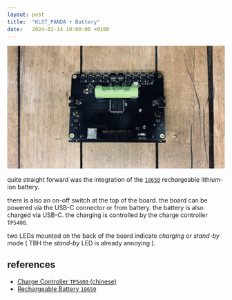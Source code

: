 ```yaml
---
layout: post
title:  "KLST_PANDA + Battery"
date:   2024-02-14 10:00:00 +0100
---
```


![KLST_PANDA--front-with-screen](/assets/2024-02-12-KLST_PANDA-is-Looking-Good-02.jpg)

quite straight forward was the integration of the [`18650`](https://en.wikipedia.org/wiki/18650_battery) rechargeable lithium-ion battery. 

there is also an on-off switch at the top of the board. the board can be powered via the USB-C connector or from battery. the battery is also charged via USB-C. the charging is controlled by the charge controller `TP5400`.

two LEDs mounted on the back of the board indicate *charging* or *stand-by* mode ( TBH the *stand-by* LED is already annoying ).

## references

- [Charge Controller `TP5400` (chinese)](https://datasheet.lcsc.com/lcsc/2109091030_TOPPOWER-Nanjing-Extension-Microelectronics-TP5400_C2891434.pdf)
- [Rechargeable Battery `18650`](https://en.wikipedia.org/wiki/18650_battery)